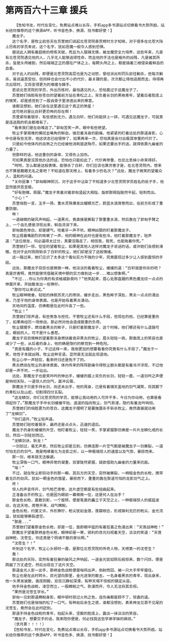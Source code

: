 # 第两百六十三章 援兵
        【告知书友，时代在变化，免费站点难以长存，手机app多书源站点切换看书大势所趋，站长给你推荐的这个换源APP，听书音色多、换源、找书都好使！】
       魔龙子。
       这个名字，是牧尘前些天在苏萱她们说起北苍灵院悬赏榜时方才知晓，对于很多在北苍大陆上历练的学员来说，这个名字，犹如恶魔一般令人感到恐惧。
       据说此人拥有着超绝的修炼天赋，而且为人狠辣无情，被龙魔宫全力培养，这些年来，凡是有北苍灵院遇见他的人，几乎无人能够逃得性命，而且他的手法也是格外的凶残，凡是被其所杀，皆是头颅被割，然后端端正正的摆在尸体之上，每颗头颅之上，都是插着三根侵染着鲜血的血香。
       对于此人的凶残，即便是北苍灵院高层也是为之动怒，曾经派出刑罚队前往剿杀，但每次剿杀，虽说逼其受创，但同样也会付出不小的代价，最关键的是，次次都让得他逃脱而去，待得再次出现时，又将变得更为的难缠与棘手。
       若说北苍灵院的学员，外出历练时，最怕遇见的人，恐怕莫过于这魔龙子了。
       苏萱她们俏脸有些苍白的望着前方站在青松之上，背负着长剑的黑袍青年，望着后者脸庞上的微笑，却是感觉到了一股自骨子里渗透出来的寒意。
       谁都没想到，她们会在这里遇见这个真正的煞星！
       这可绝对是比白轩更恐怖的存在啊！
       苏萱紧咬着银牙，有些感到无力，遇见白轩，他们尚能拼上一拼，可遇见这魔龙子，可就真是连逃跑的机会都难有了。
       “看来我们是在劫难逃了。”郭匈苦笑一声，眼中有些绝望。
       牧尘手掌艰难的搽拭去嘴角的鲜血，强忍着浑身的剧痛，他紧紧的盯着远处的那道身影，心中也是有些无奈，他这状态已经很惨了，如果再来一次，恐怕真是会付出极其惨重的代价了。
       只是如今他体内的血煞之力已经被他消耗驱逐殆尽，如果还要出手的话，就得依靠九幽雀的力量了。
       但那样的话，他这重创的身体，又得伤上加伤。
       可如果真是没其他办法的话，恐怕也只能如此了，代价再惨重，也总比丢掉小命来得好。
       “呵呵，怎么都是这般表情，能够杀了白轩，你们应该也算厉害才是，在北苍灵院内，想来也不算是籍籍无名之辈吧？不知道在那天榜上，有着多少的名次？”远处，魔龙子微笑的望着众人，温和的问道。
       “关你屁事！”郭匈眼神阴沉，对于这手中沾染了不知道多少北苍灵院学员姓名的侩子手，他显然是厌恶至极。
       “好有胆魄，佩服。”魔龙子笑着对着郭匈竖起大拇指，旋即那拇指陡然平起，轻刺而出。
       “小心！”
       苏萱俏脸一变，玉手一扬，重水灵珠爆发出耀眼光芒，蔚蓝水浪席卷而出，在前方形成了重重防御。
       咻！
       一道细微的破风声响起，一道黑光，竟直接是撕裂了那重重水浪，然后轰在了郭匈手臂之上，一个血孔便是浮现出来，鲜血流淌下来。
       郭匈面色惨白，却是硬气，咬着牙一声不吭，眼神凶狠的盯着那魔龙子。
       牧尘捂着嘴剧烈的咳嗽了一声，他的眼神在此时也是有些冷，他盯着那魔龙子，轻声道：“这位朋友，何必逼得太过分，真要没路走了，相信我，我死，也能拖着你死。”
       苏萱她们一惊，怔怔的望着牧尘，如果是其他人这样对魔龙子说话的话，或许她们会感到滑稽，但对于此时刚刚斩杀了白轩的牧尘，她们却是没了这般情绪。
       这一路过来，她们见识了太多这个看似实力不强的少年，究竟展现过多少让人感到震惊的手段。
       远处，那魔龙子双目也是微微一眯，他淡淡的看着牧尘，缓缓的道：“白轩就是你杀的吧？真是厉害啊，竟然能够凭借融天境中期的实力做到这一步...难以想象啊。”
       “不过...你认为你真的有资格威胁我吗？”他笑起来，眉心处那盘踞的黑色魔龙纹一点点的伸展开来，开始散发出一些狰狞。
       “那你可以来试试。”
       牧尘眼神微垂，轻轻的挣脱苏灵儿的搀扶，缓步走出，黑色眸子深处，黑炎一点点的涌出来，乃至于他的身体表面，也是开始有着黑炎涌动。
       天地间的温度，仿佛都是在此时升高了一些。
       “牧尘！”
       苏萱她们惊声道，有些焦急与担忧，不管牧尘还有什么手段，但现在的他，已经算是重伤了，如果再经历一场惨战，那必然对他会造成极重的负荷。
       牧尘摆摆手，燃烧着黑炎的眸子，只是盯着那魔龙子，这个时候，他们哪还有什么退路可走，眼前的人，可不是什么善茬。
       魔龙子双目微眯的望着那浑身燃烧着诡异黑炎的牧尘，眉头轻轻一挑，那面庞上的笑容也是减少了一些，从后者的身上，他的确是隐约的察觉到一种危险。
       “真是有趣的小子，不过这样一来，我倒更加的想要看看你究竟有什么手段了。”魔龙子一笑，他性子本就凶残，牧尘这种言语，显然是无法就此惊退他。
       牧尘心中一声轻叹，看来终归还是免不了的。
       黑炎燃烧在牧尘的身体表面，体内传来的阵阵剧痛令得牧尘额头都是有着冷汗浮现，不过他却是一声不吭，一步站出。
       远处，那魔龙子也是笑吟吟的伸出手，缓缓的握上背负的长剑，轻轻一震，一道剑吟之声便是响彻天际，一道惊人的剑气，直冲云霄。
       那魔龙子只是手持长剑，尚还未出手，他的周身，已是有着铺天盖地的剑气凝聚，将其脚下的青松以及山岩，切割得四分五裂。
       “这龙鳞剑，你们北苍灵院的学员，能够让我动用的人可并不多，今日为你动用，也算是看得起你了。”那魔龙子手中长剑缓缓平抬，遥遥的指向牧尘，剑气弥漫，隐约有着龙吟响彻。
       苏萱她们的俏脸更为的苍白，这魔龙子摆明了是要施展杀手斩杀牧尘，竟然直接就动用了“龙鳞剑”。
       “你们退开。”牧尘轻声道。
       苏萱她们轻咬着银牙，最终还是点点头，迅速的退后。
       魔龙子的身形缓缓的升空，他盯着牧尘，轻轻一笑，手掌紧握那仿佛是一片片龙鳞化成的长剑，然后一剑轻划而过。
       “龙鳞剑诀，斩龙！”
       一剑划过，毫无声息，然后牧尘却是见到，仿佛连那一片空气都是被魔龙子一剑撕裂，一道可怕无匹的剑气，竟是咆哮着化为龙影之形，以一种极端惊人的速度以及气势，暴掠而来。
       那一剑，根本就无法躲避。
       牧尘深吸一口气，眼神异常的凝重，双掌陡然紧握，就欲借助九幽雀的力量来抗敌。
       “嗡！”
       不过，就在牧尘即将动手的那一瞬，其后方的天空，突然被撕裂，一柄暗金色的长枪，携带着无匹的劲风，犹如一颗金色的彗星，暴掠而下，重重的轰在那道可怕的龙影剑气之上。
       咚！
       惊人的声音传开，剑气枪芒席卷，这片虚空都是有些扭曲起来。
       正准备出手的牧尘，也是因为眼前一幕微微一怔，这是何人在出手？
       那金色长枪，震散剑影，一个旋转，便是笔直的矗立于天空之上，一种极端惊人的威猛波动，在这天地，席卷开来，战气睥睨。
       金色长枪，约莫丈许，外形狰狞，枪尖犹如金莲，莲瓣相合，形成锋利无匹的枪尖，金光流溢，犹如能够撕裂虚空。
       “那是...”
       苏萱她们望着那金色长枪，却是一怔，旋即眼中猛的有着狂喜之色涌出来：“天莲战神枪！”
       那魔龙子望着那柄金色长枪，眼神却是一寒，锐利的目光扫视着天空，淡淡的笑道：“天莲战神枪，沈苍生，你还真是个阴魂不散的家伙啊。”
       “沈苍生？！”
       听到这个名字，牧尘心头顿时一震，是那位北苍灵院的传奇人物，天榜第一的沈苍生？
       轰！
       那远处的天际，突然有着狂暴的破风之声响起，一道金光犹如陨石般掠来，数个闪烁，便是跨越了万丈虚空，然后出现在了这片天空。
       那道金光人影一出手，那柄金色战枪便是嗡鸣出声，倒射而回，被一只大手牢牢握住。
       牧尘也是在此时转头，目光望向那里，金光逐渐的散去，一名身着黑衣的青年，现出身来，他一头黑发披散，面庞刚毅，双目沉静如深潭，有种天塌不惊般的镇定从容。
       他手持金色战枪，凌空而立，一股睥睨之气，弥漫而开，令人无法将其忽视。
       “果然是沈苍生学长。”
       郭匈一见到那道睥睨身影，眼中顿时掠过火热之色，连伤痛都是顾不了，惊喜的道。
       苏萱她们也是悄悄的松了一口气，有种劫后余生之感，谁都没想到，素来神龙见首不见尾的沈苍生，竟然会在此时赶到。
       那道手持金色战枪的青年，抬起头来，坚毅的脸庞上，露出一抹淡淡的笑容。
       “魔龙子，想要交手的话，我来陪你便是，何必找我这些学弟学妹的麻烦。”
       （求月票！！！！）
       【告知书友，时代在变化，免费站点难以长存，手机app多书源站点切换看书大势所趋，站长给你推荐的这个换源APP，听书音色多、换源、找书都好使！】